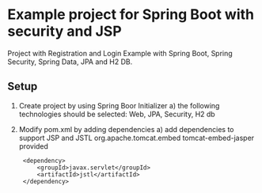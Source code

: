 Example project for Spring Boot with security and JSP
=====================================================

Project with Registration and Login Example with Spring Boot, Spring Security, 
Spring Data, JPA and H2 DB.

Setup
-----
1. Create project by using Spring Boor Initializer
   a) the following technologies should be selected:
      Web, JPA, Security, H2 db
2. Modify pom.xml by adding dependencies
    a) add dependencies to support JSP and JSTL
        <dependency>
            <groupId>org.apache.tomcat.embed</groupId>
            <artifactId>tomcat-embed-jasper</artifactId>
            <scope>provided</scope>
        </dependency>

        <dependency>
            <groupId>javax.servlet</groupId>
            <artifactId>jstl</artifactId>
        </dependency>
